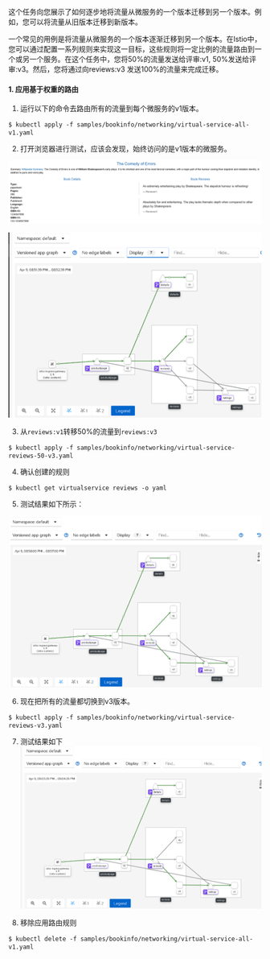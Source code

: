这个任务向您展示了如何逐步地将流量从微服务的一个版本迁移到另一个版本。例如，您可以将流量从旧版本迁移到新版本。

一个常见的用例是将流量从微服务的一个版本逐渐迁移到另一个版本。在Istio中，您可以通过配置一系列规则来实现这一目标，这些规则将一定比例的流量路由到一个或另一个服务。在这个任务中，您将50%的流量发送给评审:v1, 50%发送给评审:v3。然后，您将通过向reviews:v3 发送100%的流量来完成迁移。

#### 1. 应用基于权重的路由

1. 运行以下的命令去路由所有的流量到每个微服务的v1版本。

```shell
$ kubectl apply -f samples/bookinfo/networking/virtual-service-all-v1.yaml
```

2. 打开浏览器进行测试，应该会发现，始终访问的是v1版本的微服务。

![](../../uploads/istio/images/m_116505e375412bd0a19bb190c82ae06f_r.png)

![](../../uploads/istio/images/m_697be29d1c4ddf999d7ff145bbd3ba7e_r.png)

3. 从`reviews:v1`转移50%的流量到`reviews:v3`

```shell
$ kubectl apply -f samples/bookinfo/networking/virtual-service-reviews-50-v3.yaml
```

4. 确认创建的规则

```shell
$ kubectl get virtualservice reviews -o yaml
```

5. 测试结果如下所示：

![](../../uploads/istio/images/m_6d949388e270a8d4de070696d235f8ab_r.png)

6. 现在把所有的流量都切换到v3版本。

```shell
$ kubectl apply -f samples/bookinfo/networking/virtual-service-reviews-v3.yaml
```

7. 测试结果如下
![](../../uploads/istio/images/m_2abe98f2f311391302fc893c467375cd_r.png)

8. 移除应用路由规则

```shell
$ kubectl delete -f samples/bookinfo/networking/virtual-service-all-v1.yaml
```